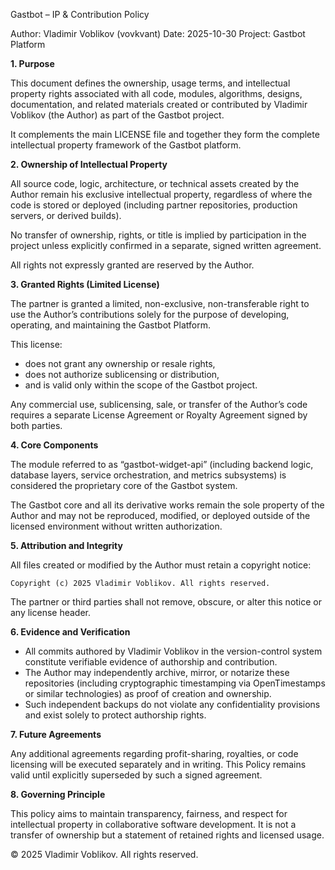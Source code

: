 Gastbot – IP & Contribution Policy

Author: Vladimir Voblikov (vovkvant)
Date: 2025-10-30
Project: Gastbot Platform

**1. Purpose**

This document defines the ownership, usage terms, and intellectual property rights associated with all code, modules, algorithms, designs, documentation, and related materials created or contributed by Vladimir Voblikov (the Author) as part of the Gastbot project.

It complements the main LICENSE file and together they form the complete intellectual property framework of the Gastbot platform.

**2. Ownership of Intellectual Property**

All source code, logic, architecture, or technical assets created by the Author remain his exclusive intellectual property, regardless of where the code is stored or deployed (including partner repositories, production servers, or derived builds).

No transfer of ownership, rights, or title is implied by participation in the project unless explicitly confirmed in a separate, signed written agreement.

All rights not expressly granted are reserved by the Author.

**3. Granted Rights (Limited License)**

The partner is granted a limited, non-exclusive, non-transferable right to use the Author’s contributions solely for the purpose of developing, operating, and maintaining the Gastbot Platform.

This license:

* does not grant any ownership or resale rights, 
* does not authorize sublicensing or distribution, 
* and is valid only within the scope of the Gastbot project.

Any commercial use, sublicensing, sale, or transfer of the Author’s code requires a separate License Agreement or Royalty Agreement signed by both parties.

**4. Core Components**

The module referred to as “gastbot-widget-api” (including backend logic, database layers, service orchestration, and metrics subsystems) is considered the proprietary core of the Gastbot system.

The Gastbot core and all its derivative works remain the sole property of the Author and may not be reproduced, modified, or deployed outside of the licensed environment without written authorization.

**5. Attribution and Integrity**

All files created or modified by the Author must retain a copyright notice:

`Copyright (c) 2025 Vladimir Voblikov. All rights reserved.`


The partner or third parties shall not remove, obscure, or alter this notice or any license header.

**6. Evidence and Verification**

* All commits authored by Vladimir Voblikov in the version-control system constitute verifiable evidence of authorship and contribution. 
* The Author may independently archive, mirror, or notarize these repositories (including cryptographic timestamping via OpenTimestamps or similar technologies) as proof of creation and ownership. 
* Such independent backups do not violate any confidentiality provisions and exist solely to protect authorship rights.

**7. Future Agreements**

Any additional agreements regarding profit-sharing, royalties, or code licensing will be executed separately and in writing.
This Policy remains valid until explicitly superseded by such a signed agreement.

**8. Governing Principle**

This policy aims to maintain transparency, fairness, and respect for intellectual property in collaborative software development.
It is not a transfer of ownership but a statement of retained rights and licensed usage.

© 2025 Vladimir Voblikov. All rights reserved.